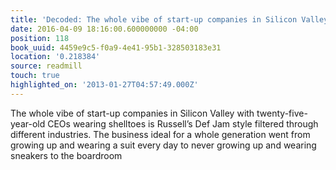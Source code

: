 ```yaml
---
title: 'Decoded: The whole vibe of start-up companies in Silicon Valley with …'
date: 2016-04-09 18:16:00.600000000 -04:00
position: 118
book_uuid: 4459e9c5-f0a9-4e41-95b1-328503183e31
location: '0.218384'
source: readmill
touch: true
highlighted_on: '2013-01-27T04:57:49.000Z'
---
```


The whole vibe of start-up companies in Silicon Valley with twenty-five-year-old CEOs wearing shelltoes is Russell’s Def Jam style filtered through different industries. The business ideal for a whole generation went from growing up and wearing a suit every day to never growing up and wearing sneakers to the boardroom
